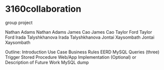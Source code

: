 # 3160collaboration
 group project

Nathan Adams
Nathan Adams
James Cao
James Cao
Taylor Ford
Taylor Ford
Irada Talyshkhanova
Irada Talyshkhanova
Jontai Xaysombath
Jontai Xaysombath

Outline:
Introduction
Use Case
Business Rules
EERD
MySQL Queries (three)
Trigger
Stored Procedure
Web/App Implementation (Optional) or Description of Future Work
MySQL dump